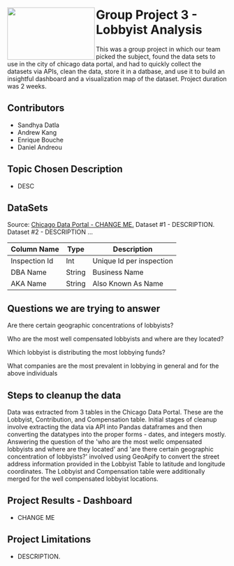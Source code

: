 
<div><img align=left width=200px height=120px src="https://github.com/eabouche/group-project-3-lobbyist-analysis/blob/main/images/lobbyist_img.png">
  
# Group Project 3 - Lobbyist Analysis
  
This was a group project in which our team picked the subject, found the data sets to use in the city of chicago data portal, and had to quickly collect the datasets via APIs, clean the data, store it in a datbase, and use it to build an insightful dashboard and a visualization map of the dataset.  Project duration was 2 weeks.</div>


## Contributors
  
- Sandhya Datla
- Andrew Kang
- Enrique Bouche
- Daniel Andreou
  
## Topic Chosen Description

- DESC


## DataSets

<div> Source: <a href="https://data.cityofchicago.org/Health-Human-Services/Food-Inspections/4ijn-s7e5" target="_blank">Chicago Data Portal - CHANGE ME.</a> 
Dataset #1 - DESCRIPTION. Dataset #2 - DESCRIPTION ...</div>
  
  | Column Name   | Type    | Description              |
  | ------------- | ------- | ------------------------ |
  | Inspection Id | Int     | Unique Id per inspection 
  | DBA Name      | String  | Business Name            
  | AKA Name      | String  | Also Known As Name
  
  

## Questions we are trying to answer

Are there certain geographic concentrations of lobbyists?

Who are the most well compensated lobbyists and where are they located?

Which lobbyist is distributing the most lobbying funds?

What companies are the most prevalent in lobbying in general and for the above individuals

## Steps to cleanup the data

Data was extracted from 3 tables in the Chicago Data Portal. These are the Lobbyist, Contribution, and Compensation table.
Initial stages of cleanup involve extracting the data via API into Pandas dataframes and then converting the datatypes into the
proper forms - dates, and integers mostly. Answering the question of the 'who are the most wellc ompensated lobbyists and where are they located' and
'are there certain geographic concentration of lobbyists?' involved using GeoApify to convert the street address information provided in the Lobbyist Table
to latitude and longitude coordinates. The Lobbyist and Compensation table were additionally merged for the well compensated lobbyist locations.

## Project Results - Dashboard

- CHANGE ME


## Project Limitations

- DESCRIPTION.

